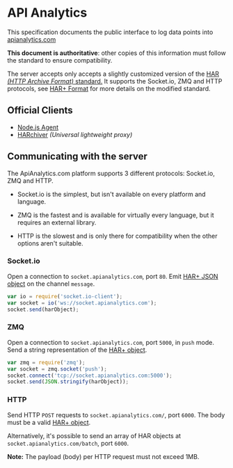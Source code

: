 # API Analytics

This specification documents the public interface to log data points into [apianalytics.com](http://apianalytics.com)

**This document is authoritative**: other copies of this information must follow the standard to ensure compatibility.

The server accepts only accepts a slightly customized version of the [HAR *(HTTP Archive Format)* standard.](http://www.softwareishard.com/blog/har-12-spec/) It supports the Socket.io, ZMQ and HTTP protocols, see [HAR+ Format](format.md) for more details on the modified standard.

## Official Clients

- [Node.js Agent](https://github.com/Mashape/analytics-agents)
- [HARchiver](https://github.com/Mashape/harchiver) *(Universal lightweight proxy)*

## Communicating with the server

The ApiAnalytics.com platform supports 3 different protocols: Socket.io, ZMQ and HTTP.

- Socket.io is the simplest, but isn't available on every platform and language.

- ZMQ is the fastest and is available for virtually every language, but it requires an external library.

- HTTP is the slowest and is only there for compatibility when the other options aren't suitable.

### Socket.io

Open a connection to `socket.apianalytics.com`, port `80`. Emit [HAR+ JSON object](format.md) on the channel `message`.

```js
var io = require('socket.io-client');
var socket = io('ws://socket.apianalytics.com');
socket.send(harObject);
```

### ZMQ

Open a connection to `socket.apianalytics.com`, port `5000`, in `push` mode. Send a string representation of the [HAR+ object](format.md).

```js
var zmq = require('zmq');
var socket = zmq.socket('push');
socket.connect('tcp://socket.apianalytics.com:5000');
socket.send(JSON.stringify(harObject));
```

### HTTP

Send HTTP `POST` requests to `socket.apianalytics.com/`, port `6000`. The body must be a valid [HAR+ object](format.md).

Alternatively, it's possible to send an array of HAR objects at `socket.apianalytics.com/batch`, port `6000`.

**Note:** The payload (body) per HTTP request must not exceed 1MB.
